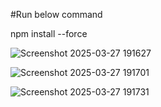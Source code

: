 #Run below command

npm install --force


![Screenshot 2025-03-27 191627](https://github.com/user-attachments/assets/f76c00b5-0edc-4572-b5e6-a3fb5b7b3bd5)

![Screenshot 2025-03-27 191701](https://github.com/user-attachments/assets/4d8d0bc6-3a6b-4760-bd04-08494f72b84a)

![Screenshot 2025-03-27 191731](https://github.com/user-attachments/assets/9f757110-b0ac-43a7-a137-e43a9d5c9fae)




